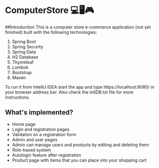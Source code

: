 # ComputerStore 💻🖥🎮

##Introduction
This is a computer store e-commerce application (not yet finished) built with the following technologies:
1. Spring Boot 
2. Spring Security 
3. Spring Data
4. H2 Database
5. Thymeleaf
6. Lombok
7. Bootstrap
8. Maven

To run it from IntelliJ IDEA start the app and type https://localhost:8080/ in your browser address bar.
Also check the initDB.txt file for more instructions.

## What's implemented?
+ Home page
+ Login and registration pages
+ Validation on a registration form
+ Admin and user pages
+ Admin can manage users and products by editing and deleting them
+ Role-based system
+ Autologin feature after registration
+ Product page with items that you can place into your shopping cart
